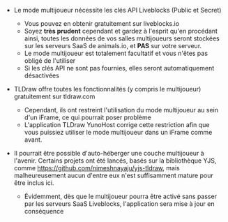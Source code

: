 * Le mode multijoueur nécessite les clés API Liveblocks (Public et Secret)
     * Vous pouvez en obtenir gratuitement sur liveblocks.io
     * Soyez **très prudent** cependant et gardez à l'esprit qu'en procédant ainsi, toutes les données de vos salles multijoueurs seront stockées sur les serveurs SaaS de animals.io, et **PAS** sur votre serveur.
     * Le mode multijoueur est totalement facultatif et vous n'êtes pas obligé de l'utiliser
     * Si les clés API ne sont pas fournies, elles seront automatiquement désactivées

* TLDraw offre toutes les fonctionnalités (y compris le multijoueur) gratuitement sur tldraw.com
     * Cependant, ils ont restreint l'utilisation du mode multijoueur au sein d'un iFrame, ce qui pourrait poser problème
     * L'application TLDraw YunoHost corrige cette restriction afin que vous puissiez utiliser le mode multijoueur dans un iFrame comme avant.

* Il pourrait être possible d'auto-héberger une couche multijoueur à l'avenir. Certains projets ont été lancés, basés sur la bibliothèque YJS, comme https://github.com/nimeshnayaju/yjs-tldraw, mais malheureusement aucun d'entre eux n'est suffisamment mature pour être inclus ici.
     * Évidemment, dès que le multijoueur pourra être activé sans passer par les serveurs SaaS Liveblocks, l'application sera mise à jour en conséquence
